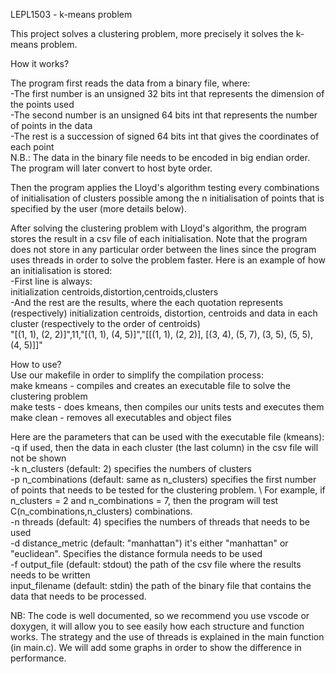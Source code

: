 LEPL1503 - k-means problem

This project solves a clustering problem, more precisely it solves the k-means problem. 

How it works?

The program first reads the data from a binary file, where: \
-The first number is an unsigned 32 bits int that represents the dimension of the points used \
-The second number is an unsigned 64 bits int that represents the number of points in the data \
-The rest is a succession of signed 64 bits int that gives the coordinates of each point \
N.B.: The data in the binary file needs to be encoded in big endian order. The program will later convert to host byte order. 

Then the program applies the Lloyd's algorithm testing every combinations of initialisation of clusters possible among the n initialisation of points that is specified by the user (more details below). 

After solving the clustering problem with Lloyd's algorithm, the program stores the result in a csv file of each initialisation. Note that the program does not store in any particular order between the lines since the program uses threads in order to solve the problem faster. Here is an example of how an initialisation is stored: \
-First line is always: \
initialization centroids,distortion,centroids,clusters \
-And the rest are the results, where the each quotation represents (respectively) initialization centroids, distortion, centroids and data in each cluster (respectively to the order of centroids) \
"[(1, 1), (2, 2)]",11,"[(1, 1), (4, 5)]","[[(1, 1), (2, 2)], [(3, 4), (5, 7), (3, 5), (5, 5), (4, 5)]]" 

How to use? \
Use our makefile in order to simplify the compilation process: \
make kmeans - compiles and creates an executable file to solve the clustering problem \
make tests - does kmeans, then compiles our units tests and executes them \
make clean - removes all executables and object files 

Here are the parameters that can be used with the executable file (kmeans): \
-q if used, then the data in each cluster (the last column) in the csv file will not be shown \
-k n_clusters (default: 2) specifies the numbers of clusters  \
-p n_combinations (default: same as n_clusters) specifies the first number of points that needs to be tested for the clustering problem. \ For example, if n_clusters = 2 and n_combinations = 7, then the program will test C(n_combinations,n_clusters) combinations.  \
-n threads (default: 4) specifies the numbers of threads that needs to be used \
-d distance_metric (default: "manhattan") it's either "manhattan" or "euclidean". Specifies the distance formula needs to be used \
-f output_file (default: stdout) the path of the csv file where the results needs to be written \
input_filename (default: stdin) the path of the binary file that contains the data that needs to be processed. 

NB: The code is well documented, so we recommend you use vscode or doxygen, it will allow you to see easily how each structure and function works. The strategy and the use of threads is explained in the main function (in main.c). We will add some graphs in order to show the difference in performance.
